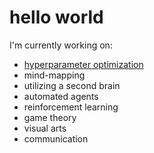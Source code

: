 # hello world

I'm currently working on:

* [hyperparameter optimization](https://github.com/timesnewhuman/machinelearning.github.io)
* mind-mapping
* utilizing a second brain
* automated agents
* reinforcement learning
* game theory
* visual arts
* communication
